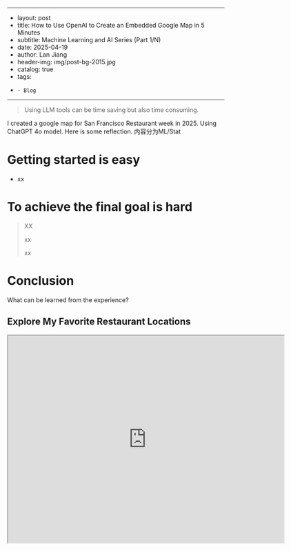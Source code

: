 ----
- layout:           post
- title:            How to Use OpenAI to Create an Embedded Google Map in 5 Minutes
- subtitle:         Machine Learning and AI Series (Part 1/N)
- date:             2025-04-19
- author:           Lan Jiang
- header-img:       img/post-bg-2015.jpg
- catalog:          true
- tags:
-     - Blog

----

> Using LLM tools can be time saving but also time consuming.

I created a google map for San Francisco Restaurant week in 2025. Using ChatGPT 4o model. Here is some reflection.
内容分为ML/Stat

# Getting started is easy

- xx

# To achieve the final goal is hard
> XX
>
> xx
>
> xx
>
>

# Conclusion

What can be learned from the experience?




## Explore My Favorite Restaurant Locations

<div style="width: 100%; height: 500px;">
  <iframe src="https://www.google.com/maps/d/u/0/embed?mid=1VUabcwHXIW4NTEngLckuGyLSyS2SwA4&ehbc=2E312F" width="640" height="480"></iframe>
</div>
